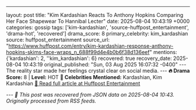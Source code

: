 ---

layout: post
title: "Kim Kardashian Reacts To Anthony Hopkins Comparing Her Face Shapewear To Hannibal Lecter"
date: 2025-08-04 10:43:19 +0000
categories: gossip
tags: ['kim-kardashian', 'source-huffpost_entertainment', 'drama-hot', 'recovered']
drama_score: 8
primary_celebrity: kim_kardashian
source: huffpost_entertainment
source_url: "https://www.huffpost.com/entry/kim-kardashian-response-anthony-hopkins-skims-face-wraps_n_688f99d4e4b0b6f38d136eef"
mentions: {'kardashian': 2, ''kim_kardashian': 6} recovered: true recovery_date: 2025-08-04 10:43:19 original_published: "Sun, 03 Aug 2025 16:07:32 -0400" --- The reality star made her feelings crystal clear on social media. --- **🔥 Drama Score:** 8 | **Level:** HOT **👑 Celebrities Mentioned:** Kardashian, Kim Kardashian [📰 Read full article at Huffpost Entertainment](https://www.huffpost.com/entry/kim-kardashian-response-anthony-hopkins-skims-face-wraps_n_688f99d4e4b0b6f38d136eef)

--- *🔄 This post was recovered from JSON data on 2025-08-04 10:43. Originally processed from RSS feeds.*